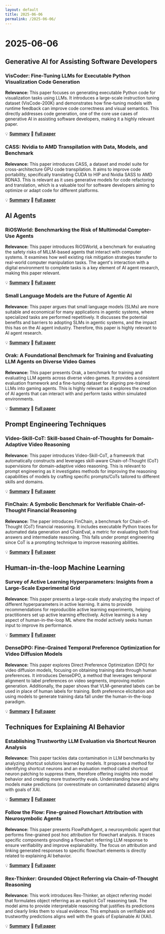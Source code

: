 ```yaml
---
layout: default
title: 2025-06-06
permalink: /2025-06-06/
---
```


# 2025-06-06

## Generative AI for Assisting Software Developers

### VisCoder: Fine-Tuning LLMs for Executable Python Visualization Code Generation

**Relevance:** This paper focuses on generating executable Python code for visualization tasks using LLMs. It introduces a large-scale instruction tuning dataset (VisCode-200K) and demonstrates how fine-tuning models with runtime feedback can improve code correctness and visual semantics. This directly addresses code generation, one of the core use cases of generative AI in assisting software developers, making it a highly relevant paper.

💡 **[Summary](2506.03930/)** 📄 **[Full paper](https://arxiv.org/pdf/2506.03930)**

### CASS: Nvidia to AMD Transpilation with Data, Models, and Benchmark

**Relevance:** This paper introduces CASS, a dataset and model suite for cross-architecture GPU code transpilation. It aims to improve code portability, specifically translating CUDA to HIP and Nvidia SASS to AMD RDNA3. This is relevant as it uses generative models for code refactoring and translation, which is a valuable tool for software developers aiming to optimize or adapt code for different platforms.

💡 **[Summary](2505.16968/)** 📄 **[Full paper](https://arxiv.org/pdf/2505.16968)**

## AI Agents

### RiOSWorld: Benchmarking the Risk of Multimodal Compter-Use Agents

**Relevance:** This paper introduces RiOSWorld, a benchmark for evaluating the safety risks of MLLM-based agents that interact with computer systems. It examines how well existing risk mitigation strategies transfer to real-world computer manipulation tasks. The agent's interaction with a digital environment to complete tasks is a key element of AI agent research, making this paper relevant.

💡 **[Summary](2506.00618/)** 📄 **[Full paper](https://arxiv.org/pdf/2506.00618)**

### Small Language Models are the Future of Agentic AI

**Relevance:** This paper argues that small language models (SLMs) are more suitable and economical for many applications in agentic systems, where specialized tasks are performed repetitively. It discusses the potential benefits and barriers to adopting SLMs in agentic systems, and the impact this has on the AI agent industry. Therefore, this paper is highly relevant to AI agent research.

💡 **[Summary](2506.02153/)** 📄 **[Full paper](https://arxiv.org/pdf/2506.02153)**

### Orak: A Foundational Benchmark for Training and Evaluating LLM Agents on Diverse Video Games

**Relevance:** This paper presents Orak, a benchmark for training and evaluating LLM agents across diverse video games. It provides a consistent evaluation framework and a fine-tuning dataset for aligning pre-trained LLMs into gaming agents. This is highly relevant as it explores the creation of AI agents that can interact with and perform tasks within simulated environments.

💡 **[Summary](2506.03610/)** 📄 **[Full paper](https://arxiv.org/pdf/2506.03610)**

## Prompt Engineering Techniques

### Video-Skill-CoT: Skill-based Chain-of-Thoughts for Domain-Adaptive Video Reasoning

**Relevance:** This paper introduces Video-Skill-CoT, a framework that automatically constructs and leverages skill-aware Chain-of-Thought (CoT) supervisions for domain-adaptive video reasoning. This is relevant to prompt engineering as it investigates methods for improving the reasoning capabilities of models by crafting specific prompts/CoTs tailored to different skills and domains.

💡 **[Summary](2506.03525/)** 📄 **[Full paper](https://arxiv.org/pdf/2506.03525)**

### FinChain: A Symbolic Benchmark for Verifiable Chain-of-Thought Financial Reasoning

**Relevance:** The paper introduces FinChain, a benchmark for Chain-of-Thought (CoT) financial reasoning. It includes executable Python traces for automated data generation and ChainEval, a metric for evaluating both final answers and intermediate reasoning. This falls under prompt engineering since CoT is a prompting technique to improve reasoning abilities.

💡 **[Summary](2506.02515/)** 📄 **[Full paper](https://arxiv.org/pdf/2506.02515)**

## Human-in-the-loop Machine Learning

### Survey of Active Learning Hyperparameters: Insights from a Large-Scale Experimental Grid

**Relevance:** This paper presents a large-scale study analyzing the impact of different hyperparameters in active learning. It aims to provide recommendations for reproducible active learning experiments, helping practitioners set up active learning effectively. Active learning is a key aspect of human-in-the-loop ML where the model actively seeks human input to improve its performance.

💡 **[Summary](2506.03817/)** 📄 **[Full paper](https://arxiv.org/pdf/2506.03817)**

### DenseDPO: Fine-Grained Temporal Preference Optimization for Video Diffusion Models

**Relevance:** This paper explores Direct Preference Optimization (DPO) for video diffusion models, focusing on obtaining training data through human preferences. It introduces DenseDPO, a method that leverages temporal alignment to label preferences on video segments, improving motion generation. Additionally, the paper shows that VLM-generated labels can be used in place of human labels for training. Both preference elicitation and using models to generate training data fall under the human-in-the-loop paradigm.

💡 **[Summary](2506.03517/)** 📄 **[Full paper](https://arxiv.org/pdf/2506.03517)**

## Techniques for Explaining AI Behavior

### Establishing Trustworthy LLM Evaluation via Shortcut Neuron Analysis

**Relevance:** This paper tackles data contamination in LLM benchmarks by analyzing shortcut solutions learned by models. It proposes a method for identifying shortcut neurons and an evaluation method called shortcut neuron patching to suppress them, therefore offering insights into model behavior and creating more trustworthy evals. Understanding how and why models make predictions (or overestimate on contaminated datasets) aligns with goals of XAI.

💡 **[Summary](2506.04142/)** 📄 **[Full paper](https://arxiv.org/pdf/2506.04142)**

### Follow the Flow: Fine-grained Flowchart Attribution with Neurosymbolic Agents

**Relevance:** This paper presents FlowPathAgent, a neurosymbolic agent that performs fine-grained post hoc attribution for flowchart analysis. It traces specific components grounding a flowchart referring LLM response to ensure verifiability and improve explainability. The focus on attribution and linking generated responses to specific flowchart elements is directly related to explaining AI behavior.

💡 **[Summary](2506.01344/)** 📄 **[Full paper](https://arxiv.org/pdf/2506.01344)**

### Rex-Thinker: Grounded Object Referring via Chain-of-Thought Reasoning

**Relevance:** This work introduces Rex-Thinker, an object referring model that formulates object referring as an explicit CoT reasoning task. The model aims to provide interpretable reasoning that justifies its predictions and clearly links them to visual evidence. This emphasis on verifiable and trustworthy predictions aligns well with the goals of Explainable AI (XAI).

💡 **[Summary](2506.04034/)** 📄 **[Full paper](https://arxiv.org/pdf/2506.04034)**

